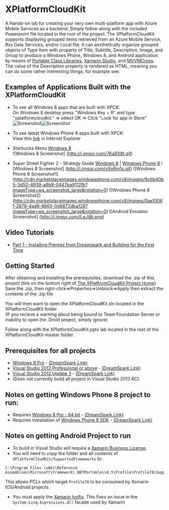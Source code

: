 XPlatformCloudKit
=================

A Hands-on lab for creating your very own multi-platform app with Azure Mobile Services as a backend. Simply follow along with the included Powerpoint file located in the root of the project.
The XPlatformCloudKit supports displaying grouped items retrieved from an Azure Mobile Service, Rss Data Services, and/or Local file.  It can aesthetically organize grouped objects of Type Item with property of Title, Subtitle, Description, Image, and Group to produce a Windows Phone, Windows 8, and Android application by means of [Portable Class Libraries](http://msdn.microsoft.com/en-us/library/gg597391.aspx), [Xamarin Studio](https://store.xamarin.com/), and [MVVMCross](https://github.com/MvvmCross/MvvmCross).  
The value of the Description property is rendered as HTML, meaning you can do some rather interesting things, for example see: 

Examples of Applications Built with the XPlatformCloudKit
---------------------------------------------------------
* To see all Windows 8 apps that are built with XPCK:  
  On Windows 8 desktop press "Windows Key + R" and type "xplatformcloudkit:" => select OK => Click "Look for app in Store"  
  ![Screenshot](http://i.imgur.com/D5McEnu.png)![Screenshot](http://i.imgur.com/FODb3Sm.png)
* To see latest Windows Phone 8 apps built with XPCK:  
  View this [link](http://marketplaceedgeservice.windowsphone.com/v8/catalog/apps?os=8.0.10211.0&cc=US&lang=en-US&hw=520170499&dm=RM-820_nam_att_100&oemId=NOKIA&moId=att-us&chunkSize=50&orderBy=GlobalRank&tag=phone%2Eprotocol%2Explatformcloudkit) in Internet Explorer  

* Starbucks Menu [Windows 8](http://apps.microsoft.com/windows/en-us/app/starbucks-menu/ad9e782f-9f89-46b9-ae5d-fcc296e43118)  
  ![Windows 8 Screenshot] (http://i.imgur.com/7KaRX8t.gif)
* Super Street Fighter 2 - Strategy Guide [Windows 8](http://apps.microsoft.com/windows/en-us/app/655e0b21-6a5f-455e-bc7f-01845c1198f9) | [Windows Phone 8](http://www.windowsphone.com/en-us/store/app/super-street-fighter-2/fe3dbbce-7770-4a41-b395-f42e3819141d)
  ![Windows 8 Screenshot] (http://i.imgur.com/vSnRm1s.gif)
  ![Windows Phone 8 Screenshot1] (http://cdn.marketplaceimages.windowsphone.com/v8/images/9cbb40b5-3d50-4939-a9b9-0447ba9112fb?imageType=ws_screenshot_large&rotation=0)
  ![Windows Phone 8 Screenshot2] (http://cdn.marketplaceimages.windowsphone.com/v8/images/0ae1006f-2878-4ad9-8665-0d9872dba128?imageType=ws_screenshot_large&rotation=0)
  ![Android Emulator Screenshot] (http://i.imgur.com/iLeJjBt.png)

Video Tutorials
---------------
* [Part 1 - Installing Prereqs from Dreamspark and Building for the First Time](http://www.youtube.com/watch?v=yKGPE95etYM)

Getting Started
---------------

After obtaining and installing the prerequisites, download the .zip of this project (link on the bottom right of [The XPlatformCloudKit Project Home](https://github.com/winappkits/XPlatformCloudKit))
Save the .zip, then right-click=>Properties=>Unblock=>Apply  then extract the contents of the .zip file

You will then want to open the XPlatformCloudKit.sln located in the XPlatformCloudKit folder   
(If you recieve a warning about being bound to Team Foundation Server or inability to open the .Droid project, simply ignore)  

Follow along with the XPlatformCloudKit.pptx lab located in the root of the XPlatformCloudKit-master folder.

Prerequisites for all projects
------------------------------

* [Windows 8 Pro](http://windows.microsoft.com/en-us/windows/buy?ocid=GA8_O_WOL_DIS_ShopHP_FPP_Light) - [(DreamSpark Link)](https://www.dreamspark.com/student/Windows-8-App-Development.aspx)
* [Visual Studio 2012 Professional or above](http://www.microsoft.com/visualstudio/eng/products/visual-studio-overview) - [(DreamSpark Link)](https://www.dreamspark.com/Product/Product.aspx?productid=44)
* [Visual Studio 2012 Update 3](http://support.microsoft.com/kb/2835600) - [(DreamSpark Link)](https://www.dreamspark.com/Product/Product.aspx?productid=51)
* (Does not currently build all project in Visual Studio 2013 RC)

Notes on getting Windows Phone 8 project to run:
-----------------------------------------------

* Requires [Windows 8 Pro - 64 bit](http://windows.microsoft.com/en-us/windows/buy?ocid=GA8_O_WOL_DIS_ShopHP_FPP_Light) - [(DreamSpark Link)](https://www.dreamspark.com/student/Windows-8-App-Development.aspx)
* Requires installation of [Windows Phone 8 SDK](http://aka.ms/phonesdk-cr) - [(DreamSpark Link)](https://www.dreamspark.com/student/Windows-Phone-8-App-Development.aspx)

Notes on getting Android Project to run
---------------------------------------

- To build in Visual Studio will require a [Xamarin Business License](https://store.xamarin.com/).
- You will need to copy the folder and all contents of `XPlatformCloudKit/SupportedFrameworks` to:
  
```
C:\Program Files (x86)\Reference Assemblies\Microsoft\Framework\.NETPortable\v4.5\Profile\Profile78\SupportedFrameworks
```
This allows PCLs which target `Profile78` to be consumed by Xamarin IOS/Android projects.
- You must apply the [Xamarin hotfix](http://forums.xamarin.com/discussion/5507/using-system-linq-expressions-in-a-pcl-method-causes-typeloadexpression-mono-android-4-7-10024). This fixes an issue in the `System.Linq.Expressions.dll` facade used by Xamarin

